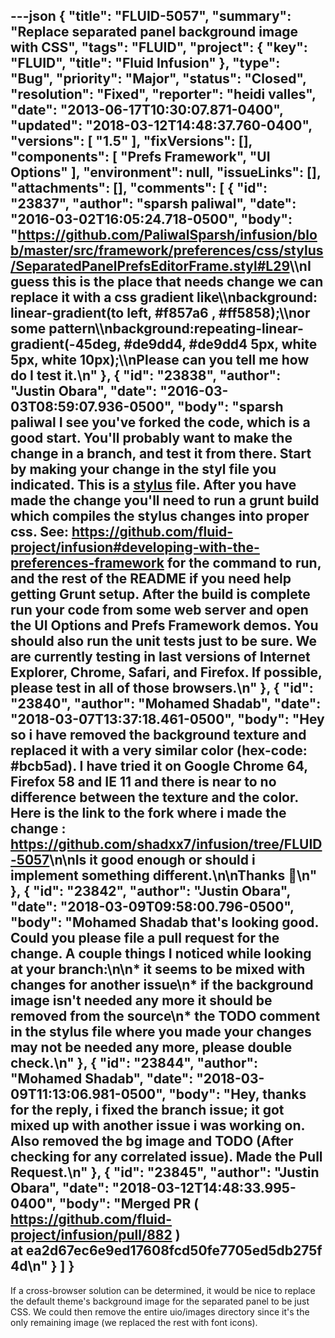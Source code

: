---json
{
  "title": "FLUID-5057",
  "summary": "Replace separated panel background image with CSS",
  "tags": "FLUID",
  "project": {
    "key": "FLUID",
    "title": "Fluid Infusion"
  },
  "type": "Bug",
  "priority": "Major",
  "status": "Closed",
  "resolution": "Fixed",
  "reporter": "heidi valles",
  "date": "2013-06-17T10:30:07.871-0400",
  "updated": "2018-03-12T14:48:37.760-0400",
  "versions": [
    "1.5"
  ],
  "fixVersions": [],
  "components": [
    "Prefs Framework",
    "UI Options"
  ],
  "environment": null,
  "issueLinks": [],
  "attachments": [],
  "comments": [
    {
      "id": "23837",
      "author": "sparsh paliwal",
      "date": "2016-03-02T16:05:24.718-0500",
      "body": "<https://github.com/PaliwalSparsh/infusion/blob/master/src/framework/preferences/css/stylus/SeparatedPanelPrefsEditorFrame.styl#L29>\\\nI guess this is the place that needs change we can replace it with a css gradient like\\\nbackground: linear-gradient(to left, #f857a6 , #ff5858);\\\nor some pattern\\\nbackground:repeating-linear-gradient(-45deg, #de9dd4, #de9dd4 5px, white 5px, white 10px);\\\nPlease can you tell me how do I test it.\n"
    },
    {
      "id": "23838",
      "author": "Justin Obara",
      "date": "2016-03-03T08:59:07.936-0500",
      "body": "sparsh paliwal I see you've forked the code, which is a good start. You'll probably want to make the change in a branch, and test it from there. Start by making your change in the styl file you indicated. This is a [stylus](http://stylus-lang.com) file. After you have made the change you'll need to run a grunt build which compiles the stylus changes into proper css. See: <https://github.com/fluid-project/infusion#developing-with-the-preferences-framework> for the command to run, and the rest of the README if you need help getting Grunt setup. After the build is complete run your code from some web server and open the UI Options and Prefs Framework demos. You should also run the unit tests just to be sure. We are currently testing in last versions of Internet Explorer, Chrome, Safari, and Firefox. If possible, please test in all of those browsers.\n"
    },
    {
      "id": "23840",
      "author": "Mohamed Shadab",
      "date": "2018-03-07T13:37:18.461-0500",
      "body": "Hey so i have removed the background texture and replaced it with a very similar color (hex-code: #bcb5ad). I have tried it on Google Chrome 64, Firefox 58 and IE 11 and there is near to no difference between the texture and the color. Here is the link to the fork where i made the change : <https://github.com/shadxx7/infusion/tree/FLUID-5057>\n\nIs it good enough or should i implement something different.\n\nThanks 🙂\n"
    },
    {
      "id": "23842",
      "author": "Justin Obara",
      "date": "2018-03-09T09:58:00.796-0500",
      "body": "Mohamed Shadab that's looking good. Could you please file a pull request for the change. A couple things I noticed while looking at your branch:\n\n* it seems to be mixed with changes for another issue\n* if the background image isn't needed any more it should be removed from the source\n* the TODO comment in the stylus file where you made your changes may not be needed any more, please double check.\n"
    },
    {
      "id": "23844",
      "author": "Mohamed Shadab",
      "date": "2018-03-09T11:13:06.981-0500",
      "body": "Hey, thanks for the reply, i fixed the branch issue; it got mixed up with another issue i was working on. Also removed the bg image and TODO (After checking for any correlated issue). Made the Pull Request.\n"
    },
    {
      "id": "23845",
      "author": "Justin Obara",
      "date": "2018-03-12T14:48:33.995-0400",
      "body": "Merged PR ( <https://github.com/fluid-project/infusion/pull/882> ) at ea2d67ec6e9ed17608fcd50fe7705ed5db275f4d\n"
    }
  ]
}
---
If a cross-browser solution can be determined, it would be nice to replace the default theme's background image for the separated panel to be just CSS. We could then remove the entire uio/images directory since it's the only remaining image (we replaced the rest with font icons).

        